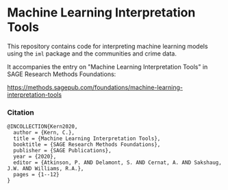 # Machine Learning Interpretation Tools

This repository contains code for interpreting machine learning models using the `iml` package and the communities and crime data.

It accompanies the entry on "Machine Learning Interpretation Tools" in SAGE Research Methods Foundations:

https://methods.sagepub.com/foundations/machine-learning-interpretation-tools

### Citation

``` {.r}
@INCOLLECTION{Kern2020,
  author = {Kern, C.},
  title = {Machine Learning Interpretation Tools},
  booktitle = {SAGE Research Methods Foundations},
  publisher = {SAGE Publications},
  year = {2020},
  editor = {Atkinson, P. AND Delamont, S. AND Cernat, A. AND Sakshaug, J.W. AND Williams, R.A.},
  pages = {1--12}
}
```